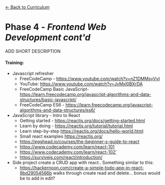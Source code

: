 [← Back to Curriculum](./)

# Phase 4 - *Frontend Web Development cont'd*

ADD SHORT DESCRIPTION

#### **Training:**
* Javascript refresher
  * FreeCodeCamp - https://www.youtube.com/watch?v=nZ1DMMsyVyI  
  * YouTube: https://www.youtube.com/watch?v=JvMxl0BXrDA 
  * FreeCodeCamp Basic JavaScript- https://learn.freecodecamp.org/javascript-algorithms-and-data-structures/basic-javascript/
  * FreeCodeCamp ES6 - https://learn.freecodecamp.org/javascript-algorithms-and-data-structures/es6/
* JavaScript library - Intro to React
  * Getting started - https://reactjs.org/docs/getting-started.html
  * Learn by doing - https://reactjs.org/tutorial/tutorial.html
  * Learn step-by-step https://reactjs.org/docs/hello-world.html
  * Small react examples https://reactjs.org/
  * https://egghead.io/courses/the-beginner-s-guide-to-react 
  * https://www.codecademy.com/learn/react-101 
  * https://www.codecademy.com/learn/react-102’
  * https://survivejs.com/react/introduction/ 
* Side project create a CRUD app with react.. Something similar to this:
  * https://hackernoon.com/create-a-simple-todo-app-in-react-9bd29054566b  walks through create read and delete... bonus would be to add in edit?

